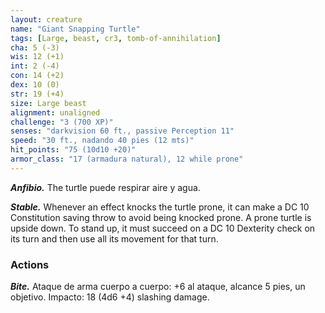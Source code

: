 ```yaml
---
layout: creature
name: "Giant Snapping Turtle"
tags: [Large, beast, cr3, tomb-of-annihilation]
cha: 5 (-3)
wis: 12 (+1)
int: 2 (-4)
con: 14 (+2)
dex: 10 (0)
str: 19 (+4)
size: Large beast
alignment: unaligned
challenge: "3 (700 XP)"
senses: "darkvision 60 ft., passive Perception 11"
speed: "30 ft., nadando 40 pies (12 mts)"
hit_points: "75 (10d10 +20)"
armor_class: "17 (armadura natural), 12 while prone"
---
```


***Anfibio.*** The turtle puede respirar aire y agua.

***Stable.*** Whenever an effect knocks the turtle prone, it can make a DC 10 Constitution saving throw to avoid being knocked prone. A prone turtle is upside down. To stand up, it must succeed on a DC 10 Dexterity check on its turn and then use all its movement for that turn.

### Actions

***Bite.*** Ataque de arma cuerpo a cuerpo: +6 al ataque, alcance 5 pies, un objetivo. Impacto: 18 (4d6 +4) slashing damage.